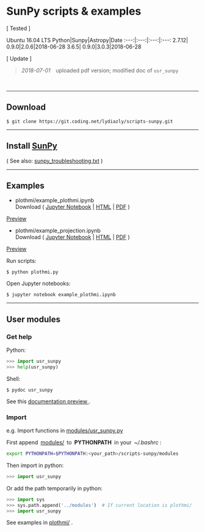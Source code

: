 # SunPy scripts & examples

[ Tested ]

Ubuntu 16.04 LTS
Python|Sunpy|Astropy|Date
:---:|:---:|:---:|:---:
2.7.12| 0.9.0|2.0.6|2018-06-28
3.6.5| 0.9.0|3.0.3|2018-06-28

[ Update ]
> *2018-07-01*&emsp;uploaded pdf version; modified doc of `usr_sunpy`
<br>

---

## Download

`$ git clone https://git.coding.net/lydiazly/scripts-sunpy.git`

---

## Install [SunPy](http://sunpy.org)

( See also: [sunpy_troubleshooting.txt](https://coding.net/u/lydiazly/p/scripts-sunpy/git/blob/master/sunpy_troubleshooting.txt) )

---

## Examples

* plothmi/example_plothmi.ipynb<br>
Download (
[Jupyter Notebook](https://coding.net/u/lydiazly/p/scripts-sunpy/git/raw/master/plothmi/example_plothmi.ipynb)
|
[HTML](https://coding.net/u/lydiazly/p/scripts-sunpy/git/raw/master/plothmi/example_plothmi.html)
|
[PDF](https://coding.net/u/lydiazly/p/scripts-sunpy/git/raw/master/plothmi/example_plothmi.pdf)
)&ensp;
<a href="http://htmlpreview.github.io/?https://coding.net/u/lydiazly/p/scripts-sunpy/git/raw/master/plothmi/example_plothmi.html" target="_blank">
Preview
</a>

* plothmi/example_projection.ipynb<br>
Download (
[Jupyter Notebook](https://coding.net/u/lydiazly/p/scripts-sunpy/git/raw/master/plothmi/example_projection.ipynb)
|
[HTML](https://coding.net/u/lydiazly/p/scripts-sunpy/git/raw/master/plothmi/example_projection.html)
|
[PDF](https://coding.net/u/lydiazly/p/scripts-sunpy/git/raw/master/plothmi/example_projection.pdf)
)&ensp;
<a href="http://htmlpreview.github.io/?https://coding.net/u/lydiazly/p/scripts-sunpy/git/raw/master/plothmi/example_projection.html" target="_blank">
Preview
</a>

Run scripts:

    $ python plothmi.py

Open Jupyter notebooks:

    $ jupyter notebook example_plothmi.ipynb

---

## User modules

### Get help

Python:

``` python
>>> import usr_sunpy
>>> help(usr_sunpy)
```

Shell:

    $ pydoc usr_sunpy

See this 
<a href="http://htmlpreview.github.io/?https://coding.net/u/lydiazly/p/scripts-sunpy/git/raw/master/usr_sunpy.html" target="_blank">
documentation preview
</a>
.

### Import

e.g. Import functions in [modules/usr_sunpy.py](https://coding.net/u/lydiazly/p/scripts-sunpy/git/raw/master/modules/usr_sunpy.py)

First append&ensp;[modules/](https://coding.net/u/lydiazly/p/scripts-sunpy/git/tree/master/modules)&ensp;to&ensp;**PYTHONPATH**&ensp;in your&ensp;*~/.bashrc* :

``` sh
export PYTHONPATH=$PYTHONPATH:<your_path>/scripts-sunpy/modules
```

Then import in python:

``` python
>>> import usr_sunpy
```

Or add the path temporarily in python:

``` python
>>> import sys
>>> sys.path.append('../modules')  # If current location is plothmi/
>>> import usr_sunpy
```

See examples in [plothmi/](https://coding.net/u/lydiazly/p/scripts-sunpy/git/tree/master/plothmi) .
